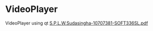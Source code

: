 # VideoPlayer
VideoPlayer using qt
[S.P.L.W.Sudasingha-10707381-SOFT336SL.pdf](https://github.com/LalinduWenasara/VideoPlayer/files/8954821/S.P.L.W.Sudasingha-10707381-SOFT336SL.pdf)
